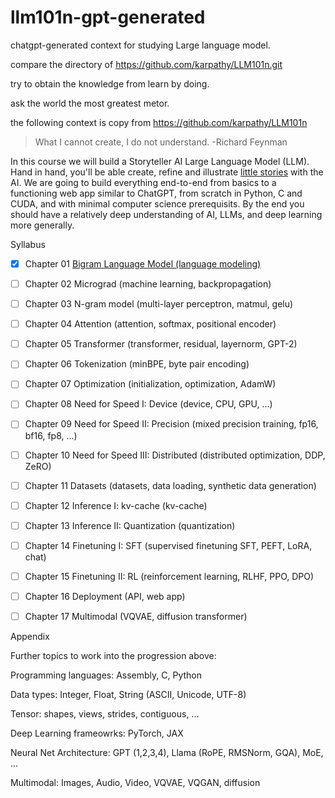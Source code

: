 # llm101n-gpt-generated

chatgpt-generated context for studying Large language model.

compare the directory of https://github.com/karpathy/LLM101n.git

try to obtain the knowledge from learn by doing.

ask the world the most greatest metor.

the following context is copy from https://github.com/karpathy/LLM101n

> What I cannot create, I do not understand. -Richard Feynman

In this course we will build a Storyteller AI Large Language Model (LLM). Hand in hand, you'll be able create, refine and illustrate [little stories](https://huggingface.co/datasets/roneneldan/TinyStories) with the AI. We are going to build everything end-to-end from basics to a functioning web app similar to ChatGPT, from scratch in Python, C and CUDA, and with minimal computer science prerequisits. By the end you should have a relatively deep understanding of AI, LLMs, and deep learning more generally.

Syllabus

- [x] Chapter 01 [Bigram Language Model (language modeling)](https://github.com/iskyo0ps/llm101n-gpt-generated/blob/main/ch01/ch01%20Bigram%20Language%20Model.md)

- [ ] Chapter 02 Micrograd (machine learning, backpropagation)

- [ ] Chapter 03 N-gram model (multi-layer perceptron, matmul, gelu)

- [ ] Chapter 04 Attention (attention, softmax, positional encoder)

- [ ] Chapter 05 Transformer (transformer, residual, layernorm, GPT-2)

- [ ] Chapter 06 Tokenization (minBPE, byte pair encoding)

- [ ] Chapter 07 Optimization (initialization, optimization, AdamW)

- [ ] Chapter 08 Need for Speed I: Device (device, CPU, GPU, ...)

- [ ] Chapter 09 Need for Speed II: Precision (mixed precision training, fp16, bf16, fp8, ...)

- [ ] Chapter 10 Need for Speed III: Distributed (distributed optimization, DDP, ZeRO)

- [ ] Chapter 11 Datasets (datasets, data loading, synthetic data generation)

- [ ] Chapter 12 Inference I: kv-cache (kv-cache)

- [ ] Chapter 13 Inference II: Quantization (quantization)

- [ ] Chapter 14 Finetuning I: SFT (supervised finetuning SFT, PEFT, LoRA, chat)

- [ ] Chapter 15 Finetuning II: RL (reinforcement learning, RLHF, PPO, DPO)

- [ ] Chapter 16 Deployment (API, web app)

- [ ] Chapter 17 Multimodal (VQVAE, diffusion transformer)

Appendix

Further topics to work into the progression above:

Programming languages: Assembly, C, Python

Data types: Integer, Float, String (ASCII, Unicode, UTF-8)

Tensor: shapes, views, strides, contiguous, ...

Deep Learning frameowrks: PyTorch, JAX

Neural Net Architecture: GPT (1,2,3,4), Llama (RoPE, RMSNorm, GQA), MoE, ...

Multimodal: Images, Audio, Video, VQVAE, VQGAN, diffusion
